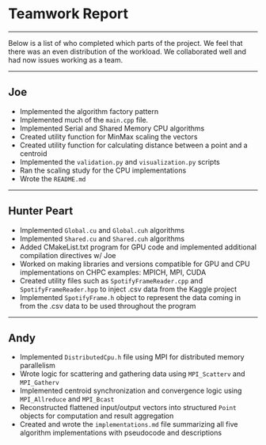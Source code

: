 # Teamwork Report

---

Below is a list of who completed which parts of the project. We feel that there was an even distribution of the workload. We collaborated well and had now issues working as a team.

---

## Joe

- Implemented the algorithm factory pattern
- Implemented much of the `main.cpp` file.
- Implemented Serial and Shared Memory CPU algorithms
- Created utility function for MinMax scaling the vectors
- Created utility function for calculating distance between a point and a centroid
- Implemented the `validation.py` and `visualization.py` scripts
- Ran the scaling study for the CPU implementations
- Wrote the `README.md`

---

## Hunter Peart

- Implemented `Global.cu` and `Global.cuh` algorithms
- Implemented `Shared.cu` and `Shared.cuh` algorithms
- Added CMakeList.txt program for GPU code and implemented additional compilation directives w/ Joe
- Worked on making libraries and versions compatible for GPU and CPU implementations on CHPC examples: MPICH, MPI, CUDA
- Created utility files such as `SpotifyFrameReader.cpp` and `SpotifyFrameReader.hpp` to inject .csv data from the Kaggle project
- Implemented `SpotifyFrame.h` object to represent the data coming in from the .csv data to be used throughout the program

---

## Andy

- Implemented `DistributedCpu.h` file using MPI for distributed memory parallelism  
- Wrote logic for scattering and gathering data using `MPI_Scatterv` and `MPI_Gatherv`  
- Implemented centroid synchronization and convergence logic using `MPI_Allreduce` and `MPI_Bcast`  
- Reconstructed flattened input/output vectors into structured `Point` objects for computation and result aggregation  
- Created and wrote the `implementations.md` file summarizing all five algorithm implementations with pseudocode and descriptions

